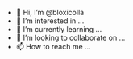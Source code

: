 - 👋 Hi, I’m @bloxicolla
- 👀 I’m interested in ...
- 🌱 I’m currently learning ...
- 💞️ I’m looking to collaborate on ...
- 📫 How to reach me ...

<!---
bloxicolla/bloxicolla is a ✨ special ✨ repository because its `README.md` (this file) appears on your GitHub profile.
You can click the Preview link to take a look at your changes.
--->
